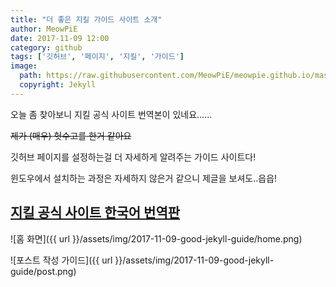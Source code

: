 ```yaml
---
title: "더 좋은 지킬 가이드 사이트 소개"
author: MeowPiE
date: 2017-11-09 12:00
category: github
tags: ['깃허브', '페이지', '지킬', '가이드']
image:
  path: https://raw.githubusercontent.com/MeowPiE/meowpie.github.io/master/assets/img/2017-11-09-good-jekyll-guide/jekyll_logo.png
  copyright: Jekyll
---
```


오늘 좀 찾아보니 지킬 공식 사이트 번역본이 있네요......

~~제가 (매우) 헛수고를 한거 같아요~~

깃허브 페이지를 설정하는걸 더 자세하게 알려주는 가이드 사이트다!

윈도우에서 설치하는 과정은 자세하지 않은거 같으니 제글을 보셔도..읍읍!

## [지킬 공식 사이트 한국어 번역판](http://jekyllrb-ko.github.io/docs/home/)

![홈 화면]({{ url }}/assets/img/2017-11-09-good-jekyll-guide/home.png)

![포스트 작성 가이드]({{ url }}/assets/img/2017-11-09-good-jekyll-guide/post.png)
